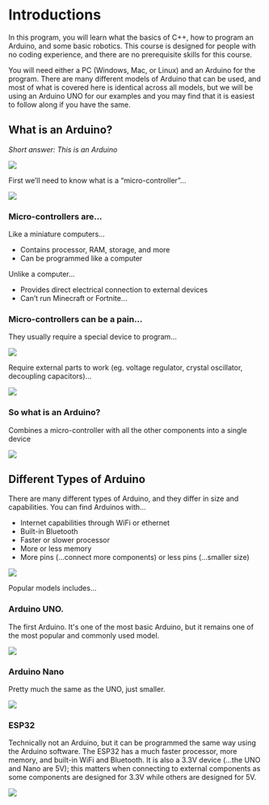 # Introductions

In this program, you will learn what the basics of C++, how to program an Arduino, and some basic robotics.
This course is designed for people with no coding experience, and there are no prerequisite skills for this course.

You will need either a PC (Windows, Mac, or Linux) and an Arduino for the program.
There are many different models of Arduino that can be used, and most of what is covered here is identical across all models, but we will be using an Arduino UNO for our examples and you may find that it is easiest to follow along if you have the same.

## What is an Arduino?

*Short answer: This is an Arduino*

![](images/arduino.jpg)

First we’ll need to know what is a “micro-controller”...

![](images/atmega328.jpg)

### Micro-controllers are...

Like a miniature computers...

* Contains processor, RAM, storage, and more
* Can be programmed like a computer

Unlike a computer...

* Provides direct electrical connection to external devices
* Can’t run Minecraft or Fortnite...

### Micro-controllers can be a pain…

They usually require a special device to program...

![](images/avrisp.jpg)

Require external parts to work (eg. voltage regulator, crystal oscillator, decoupling capacitors)...

![](images/components.jpg)

### So what is an Arduino?

Combines a micro-controller with all the other components into a single device

![](images/combineIntoArduino.jpg)

## Different Types of Arduino

There are many different types of Arduino, and they differ in size and capabilities.
You can find Arduinos with...

* Internet capabilities through WiFi or ethernet
* Built-in Bluetooth
* Faster or slower processor
* More or less memory
* More pins (...connect more components) or less pins (...smaller size)

![](images/arduinoFamily.jpg)

Popular models includes...

### Arduino UNO.
The first Arduino.
It's one of the most basic Arduino, but it remains one of the most popular and commonly used model.

![](images/arduino.jpg)

### Arduino Nano
Pretty much the same as the UNO, just smaller.

![](images/arduinoNano.jpg)

### ESP32
Technically not an Arduino, but it can be programmed the same way using the Arduino software.
The ESP32 has a much faster processor, more memory, and built-in WiFi and Bluetooth.
It is also a 3.3V device (...the UNO and Nano are 5V); this matters when connecting to external components as some components are designed for 3.3V while others are designed for 5V.

![](images/esp32.jpg)